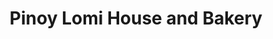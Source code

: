 ---
title: "Pinoy Lomi House and Bakery"
url: /cabanatuan-city/pinoy-lomi-house-and-bakery/
shop: Bäckerei
---